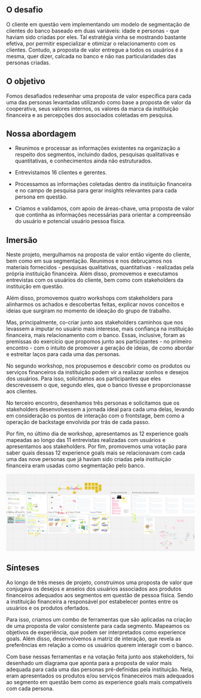 ## O desafio

O cliente em questão vem implementando um modelo de segmentação de clientes do banco baseado em duas variáveis: idade e personas - que haviam sido criadas por eles. Tal estratégia vinha se mostrando bastante efetiva, por permitir especializar e otimizar o relacionamento com os clientes. Contudo, a proposta de valor entregue a todos os usuários é a mesma, quer dizer, calcada no banco e não nas particularidades das personas criadas.

## O objetivo

Fomos desafiados redesenhar uma proposta de valor específica para cada uma das personas levantadas utilizando como base a proposta de valor da cooperativa, seus valores internos, os valores da marca da instituição financeira e as percepções dos associados coletadas em pesquisa.

## Nossa abordagem

- Reunimos e processar as informações existentes na organização a respeito dos segmentos, incluindo dados, pesquisas qualitativas e quantitativas, e conhecimentos ainda não estruturados.
  
- Entrevistamos 16 clientes e gerentes.
  
- Processamos as informações coletadas dentro da instituição financeira e no campo de pesquisa para gerar insights relevantes para cada persona em questão.
  
- Criamos e validamos, com apoio de áreas-chave, uma proposta de valor que continha as informações necessárias para orientar a compreensão do usuário e potencial usuário pessoa física.

## Imersão

Neste projeto, mergulhamos na proposta de valor então vigente do cliente, bem como em sua segmentação. Reunimos e nos debruçamos nos materiais fornecidos - pesquisas qualitativas, quantitativas - realizadas pela própria instituição financeira. Além disso, promovemos e executamos entrevistas com os usuários do cliente, bem como com stakeholders da instituição em questão.

Além disso, promovemos quatro workshops com stakeholders para alinharmos os achados e descobertas feitas, explicar novos conceitos e ideias que surgiram no momento de ideação do grupo de trabalho.

Mas, principalmente, co-criar junto aos stakeholders caminhos que nos levassem a imputar no usuário mais interesse, mais confiança na instituição financeira, mais relacionamento com o banco. Essas, inclusive, foram as premissas do exercício que propomos junto aos participantes - no primeiro encontro - com o intuito de promover a geração de ideias, de como abordar e estreitar laços para cada uma das personas.   

No segundo workshop, nos propusemos e descobrir como os produtos ou serviços financeiros da instituição podem vir a realiazar sonhos e desejos dos usuários. Para isso, solicitamos aos participantes que eles descrevessem o que, segundo eles, que o banco tivesse e proporcionasse aos clientes. 

No terceiro encontro, desenhamos três personas e solicitamos que os stakeholders desenvolvessem a jornada ideal para cada uma delas, levando em consideração os pontos de interação com o frontstage, bem como a operação de backstage envolvida por trás de cada passo. 

Por fim, no último dia de workshop, apresentamos as 12 experience goals mapeadas ao longo das 11 entrevistas realizadas com usuários e apresentamos aos stakeholders. Por fim, promovemos uma votação para saber quais dessas 12 experience goals mais se relacionavam com cada uma das nove personas que já haviam sido criadas pela instituição financeira eram usadas como segmentação pelo banco.  

![blueprint](images/blueprint.png)

## Sínteses

Ao longo de três meses de projeto, construímos uma proposta de valor que conjugava os desejos e anseios dos usuários associados aos produtos financeiros adequados aos segmentos em questão de pessoa física. Sendo a instituição financeira a responsável por estabelecer pontes entre os usuários e os produtos ofertados.

Para isso, criamos um combo de ferramentas que são aplicadas na criação de uma proposta de valor consistente para cada segmento.
Mapeamos os objetivos de experiência, que podem ser interpretados como experience goals. Além disso, desenvolvemos a matriz de interação, que revela as preferências em relação a como os usuários querem interagir com o banco. 

Com base nessas ferramentas e na votação feita junto aos stakeholders, foi desenhado um diagrama que aponta para a proposta de valor mais adequada para cada uma das personas pré-definidas pela instituição. Nela, eram apresentados os produtos e/ou serviços finaneceiros mais adequados ao segmento em questão bem como as experience goals mais compatíveis com cada persona.    
